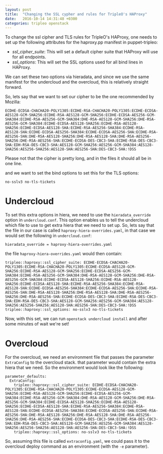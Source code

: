```yaml
---
layout: post
title:  "Changing the SSL cypher and rules for TripleO's HAProxy"
date:   2016-10-14 14:31:48 +0300
categories: tripleo openstack
---
```


To change the ssl cipher and TLS rules for TripleO's HAProxy, one needs to set
up the following attributes for the haproxy.pp manifest in puppet-tripleo:

* *ssl_cipher_suite*: This will set a default cipher suite that HAProxy will
  use for all endpoints.
* *ssl_options*: This will set the SSL options used for all bind lines in
  HAProxy.

We can set these two options via hieradata, and since we use the same manifest
for the undercloud and the overcloud, this is relatively straight forward.

So, lets say that we want to set our cipher to be the one recommended by
Mozilla:

    ECDHE-ECDSA-CHACHA20-POLY1305:ECDHE-RSA-CHACHA20-POLY1305:ECDHE-ECDSA-AES128-GCM-SHA256:ECDHE-RSA-AES128-GCM-SHA256:ECDHE-ECDSA-AES256-GCM-SHA384:ECDHE-RSA-AES256-GCM-SHA384:DHE-RSA-AES128-GCM-SHA256:DHE-RSA-AES256-GCM-SHA384:ECDHE-ECDSA-AES128-SHA256:ECDHE-RSA-AES128-SHA256:ECDHE-ECDSA-AES128-SHA:ECDHE-RSA-AES256-SHA384:ECDHE-RSA-AES128-SHA:ECDHE-ECDSA-AES256-SHA384:ECDHE-ECDSA-AES256-SHA:ECDHE-RSA-AES256-SHA:DHE-RSA-AES128-SHA256:DHE-RSA-AES128-SHA:DHE-RSA-AES256-SHA256:DHE-RSA-AES256-SHA:ECDHE-ECDSA-DES-CBC3-SHA:ECDHE-RSA-DES-CBC3-SHA:EDH-RSA-DES-CBC3-SHA:AES128-GCM-SHA256:AES256-GCM-SHA384:AES128-SHA256:AES256-SHA256:AES128-SHA:AES256-SHA:DES-CBC3-SHA:!DSS

Please not that the cipher is pretty long, and in the files it should all be in
one line.

and we want to set the bind options to set this for the TLS options:

    no-sslv3 no-tls-tickets

# Undercloud

To set this extra options in hiera, we need to use the `hieradata_override`
option in `undercloud.conf`. This option enables us to tell the undercloud
which file to use to get extra hiera that we need to set up. So, lets say that
the file in our case is called `haproxy-hiera-overrides.yaml`, in that case we
would set the following in `undercloud.conf`:

    hieradata_override = haproxy-hiera-overrides.yaml

the file `haproxy-hiera-overrides.yaml` would then contain:

    tripleo::haproxy::ssl_cipher_suite: ECDHE-ECDSA-CHACHA20-POLY1305:ECDHE-RSA-CHACHA20-POLY1305:ECDHE-ECDSA-AES128-GCM-SHA256:ECDHE-RSA-AES128-GCM-SHA256:ECDHE-ECDSA-AES256-GCM-SHA384:ECDHE-RSA-AES256-GCM-SHA384:DHE-RSA-AES128-GCM-SHA256:DHE-RSA-AES256-GCM-SHA384:ECDHE-ECDSA-AES128-SHA256:ECDHE-RSA-AES128-SHA256:ECDHE-ECDSA-AES128-SHA:ECDHE-RSA-AES256-SHA384:ECDHE-RSA-AES128-SHA:ECDHE-ECDSA-AES256-SHA384:ECDHE-ECDSA-AES256-SHA:ECDHE-RSA-AES256-SHA:DHE-RSA-AES128-SHA256:DHE-RSA-AES128-SHA:DHE-RSA-AES256-SHA256:DHE-RSA-AES256-SHA:ECDHE-ECDSA-DES-CBC3-SHA:ECDHE-RSA-DES-CBC3-SHA:EDH-RSA-DES-CBC3-SHA:AES128-GCM-SHA256:AES256-GCM-SHA384:AES128-SHA256:AES256-SHA256:AES128-SHA:AES256-SHA:DES-CBC3-SHA:!DSS
    tripleo::haproxy::ssl_options: no-sslv3 no-tls-tickets

Now, with this set, we can run `openstack undercloud install` and after some
minutes of wait we're set!

# Overcloud

For the overcloud, we need an environment file that passes the parameter
`ExtraConfig` to the overcloud stack. that parameter would contain the extra
hiera that we need. So the environment would look like the following:

    parameter_defaults:
      ExtraConfig:
        tripleo::haproxy::ssl_cipher_suite: ECDHE-ECDSA-CHACHA20-POLY1305:ECDHE-RSA-CHACHA20-POLY1305:ECDHE-ECDSA-AES128-GCM-SHA256:ECDHE-RSA-AES128-GCM-SHA256:ECDHE-ECDSA-AES256-GCM-SHA384:ECDHE-RSA-AES256-GCM-SHA384:DHE-RSA-AES128-GCM-SHA256:DHE-RSA-AES256-GCM-SHA384:ECDHE-ECDSA-AES128-SHA256:ECDHE-RSA-AES128-SHA256:ECDHE-ECDSA-AES128-SHA:ECDHE-RSA-AES256-SHA384:ECDHE-RSA-AES128-SHA:ECDHE-ECDSA-AES256-SHA384:ECDHE-ECDSA-AES256-SHA:ECDHE-RSA-AES256-SHA:DHE-RSA-AES128-SHA256:DHE-RSA-AES128-SHA:DHE-RSA-AES256-SHA256:DHE-RSA-AES256-SHA:ECDHE-ECDSA-DES-CBC3-SHA:ECDHE-RSA-DES-CBC3-SHA:EDH-RSA-DES-CBC3-SHA:AES128-GCM-SHA256:AES256-GCM-SHA384:AES128-SHA256:AES256-SHA256:AES128-SHA:AES256-SHA:DES-CBC3-SHA:!DSS
        tripleo::haproxy::ssl_options: no-sslv3 no-tls-tickets

So, assuming this file is called `extraconfig.yaml`, we could pass it to the
overcloud deploy command as an environment (with the `-e` parameter).
